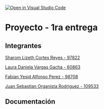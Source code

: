 [![Open in Visual Studio Code](https://classroom.github.com/assets/open-in-vscode-2e0aaae1b6195c2367325f4f02e2d04e9abb55f0b24a779b69b11b9e10269abc.svg)](https://classroom.github.com/online_ide?assignment_repo_id=19086753&assignment_repo_type=AssignmentRepo)
# Proyecto - 1ra entrega

## Integrantes

 [Sharom Lizeth Cortes Reyes - 97822](https://github.com/LizethCReyes)

 [Laura Daniela Vargas Gacha - 60863](https://github.com/DanielaVargas-28)

 [Fabian Yesid Alfonso Perez - 98708](https://github.com/fabblack171314)

 [Juan Sebastian Organista Rodriguez - 109533](https://github.com/sebastianista)


## Documentación
